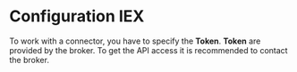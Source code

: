# Configuration IEX

To work with a connector, you have to specify the **Token**. **Token** are provided by the broker. To get the API access it is recommended to contact the broker. 
